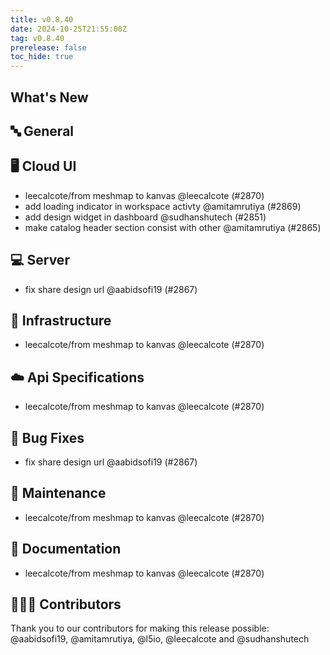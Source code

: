 ```yaml
---
title: v0.8.40
date: 2024-10-25T21:55:00Z
tag: v0.8.40
prerelease: false
toc_hide: true
---
```


## What's New
## 🔤 General
## 🖥 Cloud UI

- leecalcote/from meshmap to kanvas @leecalcote (#2870)
- add loading indicator in workspace activty @amitamrutiya (#2869)
- add design widget in dashboard @sudhanshutech (#2851)
- make catalog header section consist with other @amitamrutiya (#2865)

## 💻 Server

- fix share design url @aabidsofi19 (#2867)

## 🦴 Infrastructure

- leecalcote/from meshmap to kanvas @leecalcote (#2870)

## ☁️ Api Specifications

- leecalcote/from meshmap to kanvas @leecalcote (#2870)

## 🐛 Bug Fixes

- fix share design url @aabidsofi19 (#2867)

## 🧰 Maintenance

- leecalcote/from meshmap to kanvas @leecalcote (#2870)

## 📖 Documentation

- leecalcote/from meshmap to kanvas @leecalcote (#2870)

## 👨🏽‍💻 Contributors

Thank you to our contributors for making this release possible:
@aabidsofi19, @amitamrutiya, @l5io, @leecalcote and @sudhanshutech

